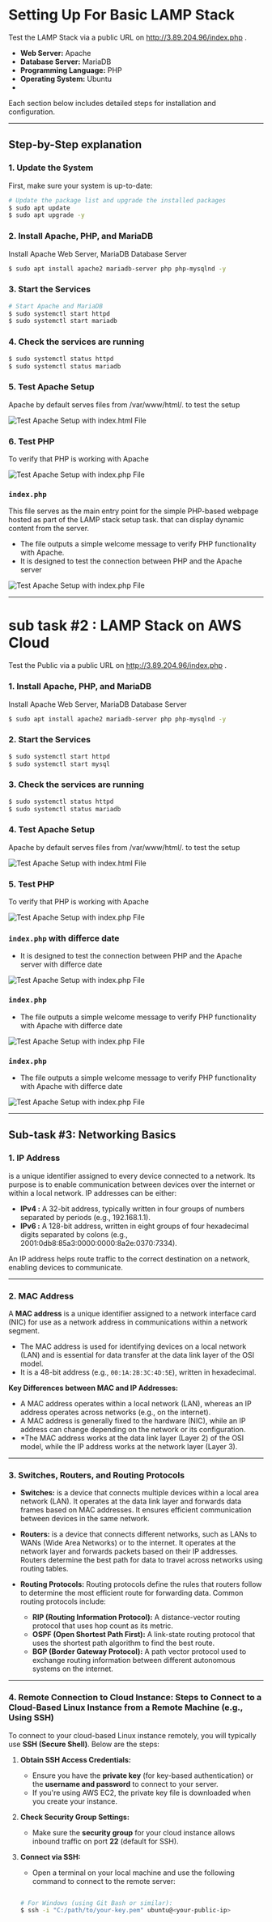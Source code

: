 # Setting Up For Basic LAMP Stack 

Test the LAMP Stack via a public URL on http://3.89.204.96/index.php .


- **Web Server:** Apache
- **Database Server:** MariaDB
- **Programming Language:** PHP
- **Operating System:** Ubuntu
- 
Each section below includes detailed steps for installation and configuration.


---

## Step-by-Step explanation 

### 1. **Update the System**
First, make sure your system is up-to-date:

```bash
# Update the package list and upgrade the installed packages
$ sudo apt update
$ sudo apt upgrade -y
```
### 2. **Install Apache, PHP, and MariaDB**
Install Apache Web Server, MariaDB Database Server

```bash
$ sudo apt install apache2 mariadb-server php php-mysqlnd -y

```

### 3. **Start the Services**

```bash
# Start Apache and MariaDB
$ sudo systemctl start httpd
$ sudo systemctl start mariadb

```

### 4. **Check the services are running**

```bash
$ sudo systemctl status httpd
$ sudo systemctl status mariadb

```


### 5. **Test Apache Setup**
Apache by default serves files from /var/www/html/.  to test the setup 

![Test Apache Setup with index.html File ](./img/Html.png)



### 6. **Test PHP**
To verify that PHP is working with Apache

![Test Apache Setup with index.php File ](./img/indexPHP.png)


### `index.php`

This file serves as the main entry point for the simple PHP-based webpage hosted as part of the LAMP stack setup task. that can display dynamic content from the server.

- The file outputs a simple welcome message to verify PHP functionality with Apache.
- It is designed to test the connection between PHP and the Apache server



![Test Apache Setup with index.php File ](./img/PHP-2.png)


---

# sub task #2 : LAMP Stack on AWS Cloud

Test the Public  via a public URL on http://3.89.204.96/index.php  .

### 1. **Install Apache, PHP, and MariaDB**
Install Apache Web Server, MariaDB Database Server

```bash
$ sudo apt install apache2 mariadb-server php php-mysqlnd -y

```

### 2. **Start the Services**

```bash
$ sudo systemctl start httpd
$ sudo systemctl start mysql

```

### 3. **Check the services are running**

```bash
$ sudo systemctl status httpd
$ sudo systemctl status mariadb

```


### 4. **Test Apache Setup**
Apache by default serves files from /var/www/html/.  to test the setup 

![Test Apache Setup with index.html File ](./img/hello-cloud.png)



### 5. **Test PHP**
To verify that PHP is working with Apache

![Test Apache Setup with index.php File ](./img/cloud-php-1.png)


### `index.php` with differce date

- It is designed to test the connection between PHP and the Apache server with differce date

![Test Apache Setup with index.php File ](./img/cloud-php-2.png)


### `index.php`

- The file outputs a simple welcome message to verify PHP functionality with Apache  with differce date

![Test Apache Setup with index.php File ](./img/cloud-php-3.png)



### `index.php`

- The file outputs a simple welcome message to verify PHP functionality with Apache  with differce date


![Test Apache Setup with index.php File ](./img/cloud-php-4.png)



---

## Sub-task #3: Networking Basics

### 1. **IP Address**

 is a unique identifier assigned to every device connected to a network. Its purpose is to enable communication between devices over the internet or within a local network. IP addresses can be either:

- **IPv4 :** A 32-bit address, typically written in four groups of numbers separated by periods (e.g., 192.168.1.1).
- **IPv6 :** A 128-bit address, written in eight groups of four hexadecimal digits separated by colons (e.g., 2001:0db8:85a3:0000:0000:8a2e:0370:7334).

An IP address helps route traffic to the correct destination on a network, enabling devices to communicate.

---

### 2. **MAC Address**

A **MAC address** is a unique identifier assigned to a network interface card (NIC) for use as a network address in communications within a network segment. 

- The MAC address is used for identifying devices on a local network (LAN) and is essential for data transfer at the data link layer of the OSI model.
- It is a 48-bit address (e.g., `00:1A:2B:3C:4D:5E`), written in hexadecimal.

**Key Differences between MAC and IP Addresses:**
- A MAC address operates within a local network (LAN), whereas an IP address operates across networks (e.g., on the internet).
- A MAC address is generally fixed to the hardware (NIC), while an IP address can change depending on the network or its configuration.
- *The MAC address works at the data link layer (Layer 2) of the OSI model, while the IP address works at the network layer (Layer 3).

---

### 3. **Switches, Routers, and Routing Protocols**

- **Switches:**
  is a device that connects multiple devices within a local area network (LAN). It operates at the data link layer and forwards data frames based on MAC addresses. It 
  ensures efficient communication between devices in the same network.

- **Routers:**
  is a device that connects different networks, such as LANs to WANs (Wide Area Networks) or to the internet. It operates at the network layer and forwards packets based 
  on their IP addresses. Routers determine the best path for data to travel across networks using routing tables.

- **Routing Protocols:**
  Routing protocols define the rules that routers follow to determine the most efficient route for forwarding data. Common routing protocols include:
  - **RIP (Routing Information Protocol):** A distance-vector routing protocol that uses hop count as its metric.
  - **OSPF (Open Shortest Path First):** A link-state routing protocol that uses the shortest path algorithm to find the best route.
  - **BGP (Border Gateway Protocol):** A path vector protocol used to exchange routing information between different autonomous systems on the internet.

---

### 4. **Remote Connection to Cloud Instance: Steps to Connect to a Cloud-Based Linux Instance from a Remote Machine (e.g., Using SSH)**

To connect to your cloud-based Linux instance remotely, you will typically use **SSH (Secure Shell)**. Below are the steps:

1. **Obtain SSH Access Credentials:**
   - Ensure you have the **private key** (for key-based authentication) or the **username and password** to connect to your server.
   - If you're using AWS EC2, the private key file is downloaded when you create your instance.

2. **Check Security Group Settings:**
   - Make sure the **security group** for your cloud instance allows inbound traffic on port **22** (default for SSH).

3. **Connect via SSH:**
   - Open a terminal on your local machine and use the following command to connect to the remote server:

   ```bash

   # For Windows (using Git Bash or similar):
   $ ssh -i "C:/path/to/your-key.pem" ubuntu@<your-public-ip>
